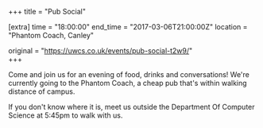 +++
title = "Pub Social"

[extra]
time = "18:00:00"
end_time = "2017-03-06T21:00:00Z"
location = "Phantom Coach, Canley"

original = "https://uwcs.co.uk/events/pub-social-t2w9/"    
+++

Come and join us for an evening of food, drinks and conversations\! We're currently going to the Phantom Coach, a cheap pub that's within walking distance of campus.

If you don't know where it is, meet us outside the Department Of Computer Science at 5:45pm to walk with us.


